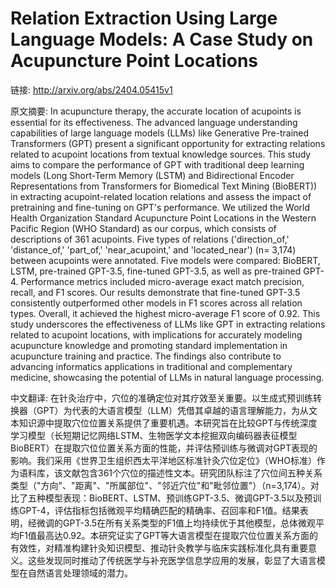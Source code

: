# Relation Extraction Using Large Language Models: A Case Study on Acupuncture Point Locations

链接: http://arxiv.org/abs/2404.05415v1

原文摘要:
In acupuncture therapy, the accurate location of acupoints is essential for
its effectiveness. The advanced language understanding capabilities of large
language models (LLMs) like Generative Pre-trained Transformers (GPT) present a
significant opportunity for extracting relations related to acupoint locations
from textual knowledge sources. This study aims to compare the performance of
GPT with traditional deep learning models (Long Short-Term Memory (LSTM) and
Bidirectional Encoder Representations from Transformers for Biomedical Text
Mining (BioBERT)) in extracting acupoint-related location relations and assess
the impact of pretraining and fine-tuning on GPT's performance. We utilized the
World Health Organization Standard Acupuncture Point Locations in the Western
Pacific Region (WHO Standard) as our corpus, which consists of descriptions of
361 acupoints. Five types of relations ('direction_of,' 'distance_of,'
'part_of,' 'near_acupoint,' and 'located_near') (n= 3,174) between acupoints
were annotated. Five models were compared: BioBERT, LSTM, pre-trained GPT-3.5,
fine-tuned GPT-3.5, as well as pre-trained GPT-4. Performance metrics included
micro-average exact match precision, recall, and F1 scores. Our results
demonstrate that fine-tuned GPT-3.5 consistently outperformed other models in
F1 scores across all relation types. Overall, it achieved the highest
micro-average F1 score of 0.92. This study underscores the effectiveness of
LLMs like GPT in extracting relations related to acupoint locations, with
implications for accurately modeling acupuncture knowledge and promoting
standard implementation in acupuncture training and practice. The findings also
contribute to advancing informatics applications in traditional and
complementary medicine, showcasing the potential of LLMs in natural language
processing.

中文翻译:
在针灸治疗中，穴位的准确定位对其疗效至关重要。以生成式预训练转换器（GPT）为代表的大语言模型（LLM）凭借其卓越的语言理解能力，为从文本知识源中提取穴位位置关系提供了重要机遇。本研究旨在比较GPT与传统深度学习模型（长短期记忆网络LSTM、生物医学文本挖掘双向编码器表征模型BioBERT）在提取穴位位置关系方面的性能，并评估预训练与微调对GPT表现的影响。我们采用《世界卫生组织西太平洋地区标准针灸穴位定位》（WHO标准）作为语料库，该文献包含361个穴位的描述性文本。研究团队标注了穴位间五种关系类型（"方向"、"距离"、"所属部位"、"邻近穴位"和"毗邻位置"）（n=3,174）。对比了五种模型表现：BioBERT、LSTM、预训练GPT-3.5、微调GPT-3.5以及预训练GPT-4，评估指标包括微观平均精确匹配的精确率、召回率和F1值。结果表明，经微调的GPT-3.5在所有关系类型的F1值上均持续优于其他模型，总体微观平均F1值最高达0.92。本研究证实了GPT等大语言模型在提取穴位位置关系方面的有效性，对精准构建针灸知识模型、推动针灸教学与临床实践标准化具有重要意义。这些发现同时推动了传统医学与补充医学信息学应用的发展，彰显了大语言模型在自然语言处理领域的潜力。  


